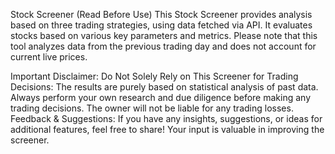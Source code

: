 Stock Screener (Read Before Use)
This Stock Screener provides analysis based on three trading strategies, using data fetched via API. It evaluates stocks based on various key parameters and metrics. Please note that this tool analyzes data from the previous trading day and does not account for current live prices.

Important Disclaimer:
Do Not Solely Rely on This Screener for Trading Decisions:
The results are purely based on statistical analysis of past data. Always perform your own research and due diligence before making any trading decisions.
The owner will not be liable for any trading losses.
Feedback & Suggestions:
If you have any insights, suggestions, or ideas for additional features, feel free to share! Your input is valuable in improving the screener.
